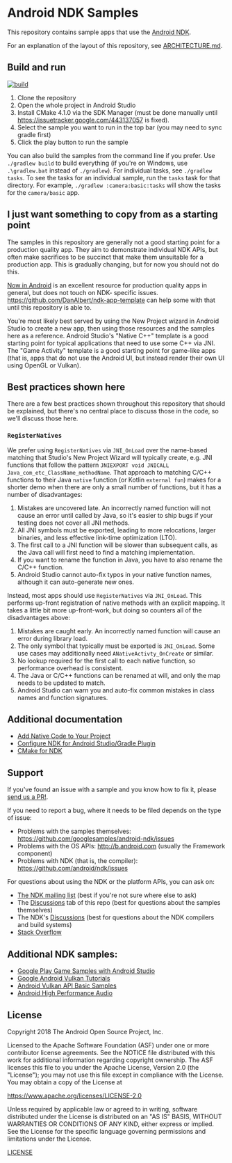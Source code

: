 # Android NDK Samples

This repository contains sample apps that use the [Android NDK].

For an explanation of the layout of this repository, see
[ARCHITECTURE.md](ARCHITECTURE.md).

## Build and run

[![build](https://github.com/android/ndk-samples/actions/workflows/build.yml/badge.svg)](https://github.com/android/ndk-samples/actions)

1. Clone the repository
2. Open the whole project in Android Studio
3. Install CMake 4.1.0 via the SDK Manager (must be done manually until
   https://issuetracker.google.com/443137057 is fixed).
4. Select the sample you want to run in the top bar (you may need to sync gradle
   first)
5. Click the play button to run the sample

You can also build the samples from the command line if you prefer. Use
`./gradlew build` to build everything (if you're on Windows, use `.\gradlew.bat`
instead of `./gradlew`). For individual tasks, see `./gradlew tasks`. To see the
tasks for an individual sample, run the `tasks` task for that directory. For
example, `./gradlew :camera:basic:tasks` will show the tasks for the
`camera/basic` app.

## I just want something to copy from as a starting point

The samples in this repository are generally not a good starting point for a
production quality app. They aim to demonstrate individual NDK APIs, but often
make sacrifices to be succinct that make them unsuitable for a production app.
This is gradually changing, but for now you should not do this.

[Now in Android](https://github.com/android/nowinandroid/) is an excellent
resource for production quality apps in general, but does not touch on NDK-
specific issues. https://github.com/DanAlbert/ndk-app-template can help some
with that until this repository is able to.

You're most likely best served by using the New Project wizard in Android Studio
to create a new app, then using those resources and the samples here as a
reference. Android Studio's "Native C++" template is a good starting point for
typical applications that need to use some C++ via JNI. The "Game Activity"
template is a good starting point for game-like apps (that is, apps that do not
use the Android UI, but instead render their own UI using OpenGL or Vulkan).

## Best practices shown here

There are a few best practices shown throughout this repository that should be
explained, but there's no central place to discuss those in the code, so we'll
discuss those here.

### `RegisterNatives`

We prefer using `RegisterNatives` via `JNI_OnLoad` over the name-based matching
that Studio's New Project Wizard will typically create, e.g. JNI functions that
follow the pattern `JNIEXPORT void JNICALL Java_com_etc_ClassName_methodName`.
That approach to matching C/C++ functions to their Java `native` function (or
Kotlin `external fun`) makes for a shorter demo when there are only a small
number of functions, but it has a number of disadvantages:

1. Mistakes are uncovered late. An incorrectly named function will not cause an
   error until called by Java, so it's easier to ship bugs if your testing does
   not cover all JNI methods.
2. All JNI symbols must be exported, leading to more relocations, larger
   binaries, and less effective link-time optimization (LTO).
3. The first call to a JNI function will be slower than subsequent calls, as the
   Java call will first need to find a matching implementation.
4. If you want to rename the function in Java, you have to also rename the C/C++
   function.
5. Android Studio cannot auto-fix typos in your native function names, although
   it can auto-generate new ones.

Instead, most apps should use `RegisterNatives` via `JNI_OnLoad`. This performs
up-front registration of native methods with an explicit mapping. It takes a
little bit more up-front-work, but doing so counters all of the disadvantages
above:

1. Mistakes are caught early. An incorrectly named function will cause an error
   during library load.
2. The only symbol that typically must be exported is `JNI_OnLoad`. Some use
   cases may additionally need `ANativeActivty_OnCreate` or similar.
3. No lookup required for the first call to each native function, so performance
   overhead is consistent.
4. The Java or C/C++ functions can be renamed at will, and only the map needs to
   be updated to match.
5. Android Studio can warn you and auto-fix common mistakes in class names and
   function signatures.

## Additional documentation

- [Add Native Code to Your Project](https://developer.android.com/studio/projects/add-native-code.html)
- [Configure NDK for Android Studio/Gradle Plugin](https://developer.android.com/studio/projects/configure-agp-ndk)
- [CMake for NDK](https://developer.android.com/ndk/guides/cmake.html)

## Support

If you've found an issue with a sample and you know how to fix it, please
[send us a PR!](CONTRIBUTING.md).

If you need to report a bug, where it needs to be filed depends on the type of
issue:

- Problems with the samples themselves:
  https://github.com/googlesamples/android-ndk/issues
- Problems with the OS APIs: http://b.android.com (usually the Framework
  component)
- Problems with NDK (that is, the compiler):
  https://github.com/android/ndk/issues

For questions about using the NDK or the platform APIs, you can ask on:

- [The NDK mailing list](https://groups.google.com/g/android-ndk) (best if
  you're not sure where else to ask)
- The [Discussions](https://github.com/android/ndk-samples/discussions) tab of
  this repo (best for questions about the samples themselves)
- The NDK's [Discussions](https://github.com/android/ndk/discussions) (best for
  questions about the NDK compilers and build systems)
- [Stack Overflow](https://stackoverflow.com/questions/tagged/android)

## Additional NDK samples:

- [Google Play Game Samples with Android Studio](https://github.com/playgameservices/cpp-android-basic-samples)
- [Google Android Vulkan Tutorials](https://github.com/googlesamples/android-vulkan-tutorials)
- [Android Vulkan API Basic Samples](https://github.com/googlesamples/vulkan-basic-samples)
- [Android High Performance Audio](https://github.com/googlesamples/android-audio-high-performance)

## License

Copyright 2018 The Android Open Source Project, Inc.

Licensed to the Apache Software Foundation (ASF) under one or more contributor
license agreements. See the NOTICE file distributed with this work for
additional information regarding copyright ownership. The ASF licenses this file
to you under the Apache License, Version 2.0 (the "License"); you may not use
this file except in compliance with the License. You may obtain a copy of the
License at

https://www.apache.org/licenses/LICENSE-2.0

Unless required by applicable law or agreed to in writing, software distributed
under the License is distributed on an "AS IS" BASIS, WITHOUT WARRANTIES OR
CONDITIONS OF ANY KIND, either express or implied. See the License for the
specific language governing permissions and limitations under the License.

[LICENSE](LICENSE)

[Android NDK]: https://developer.android.com/ndk
